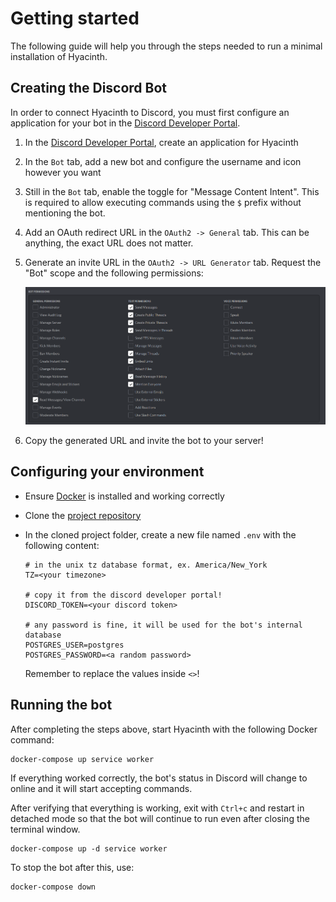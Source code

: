 # Getting started

The following guide will help you through the steps needed to run a minimal installation of Hyacinth.

## Creating the Discord Bot

In order to connect Hyacinth to Discord, you must first configure an application for your bot in the [Discord Developer Portal](https://discord.com/developers/applications).

1. In the [Discord Developer Portal](https://discord.com/developers/applications), create an application for Hyacinth
2. In the `Bot` tab, add a new bot and configure the username and icon however you want
3. Still in the `Bot` tab, enable the toggle for "Message Content Intent". This is required to allow executing commands using the `$` prefix without mentioning the bot.
4. Add an OAuth redirect URL in the `OAuth2 -> General` tab. This can be anything, the exact URL does not matter.
5. Generate an invite URL in the `OAuth2 -> URL Generator` tab. Request the "Bot" scope and the following permissions:

    ![required permissions](assets/permissions.png)

6. Copy the generated URL and invite the bot to your server!

## Configuring your environment

- Ensure [Docker](https://docker.com) is installed and working correctly
- Clone the [project repository](https://github.com/stephanlensky/hyacinth)
- In the cloned project folder, create a new file named `.env` with the following content:

    ```env
    # in the unix tz database format, ex. America/New_York
    TZ=<your timezone>

    # copy it from the discord developer portal!
    DISCORD_TOKEN=<your discord token>

    # any password is fine, it will be used for the bot's internal database
    POSTGRES_USER=postgres
    POSTGRES_PASSWORD=<a random password>
    ```

    Remember to replace the values inside `<>`!

## Running the bot

After completing the steps above, start Hyacinth with the following Docker command:

```
docker-compose up service worker
```

If everything worked correctly, the bot's status in Discord will change to online and it will start accepting commands.

After verifying that everything is working, exit with `Ctrl+c` and restart in detached mode so that the bot will continue to run even after closing the terminal window.

```
docker-compose up -d service worker
```

To stop the bot after this, use:

```
docker-compose down
```